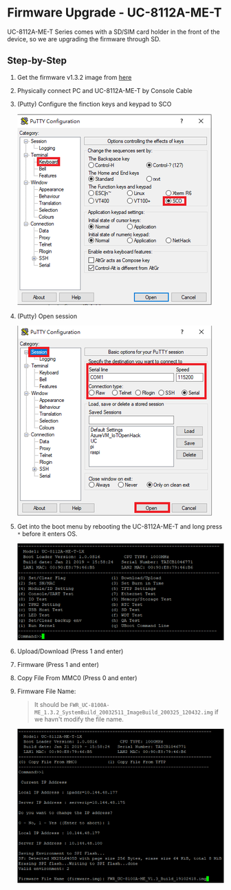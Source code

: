 # Firmware Upgrade - UC-8112A-ME-T

UC-8112A-ME-T Series comes with a SD/SIM card holder in the front of the device, so we are upgrading the firmware through SD.

## Step-by-Step
1. Get the firmware v1.3.2 image from [here](https://moxa-my.sharepoint.com/:u:/p/franksh_li/Ebf6WJiIEoRJj1iu_NDvM18BRBNPQ8EXcUxyCXWnAWDr_g?e=ZBvO4I)

2. Physically connect PC and UC-8112A-ME-T by Console Cable

3. (Putty) Configure the finction keys and keypad to SCO

    ![](./Image/upgrade_fw_1.png)

4. (Putty) Open session

    ![](./Image/upgrade_fw_2.png)

5. Get into the boot menu by rebooting the UC-8112A-ME-T and long press `*` before it enters OS.

    ![](./Image/upgrade_fw_3.png)

6. Upload/Download (Press 1 and enter)

7. Firmware (Press 1 and enter)

8. Copy File From MMC0 (Press 0 and enter)

9. Firmware File Name: <THE FILE NAME IN SD CARD WITH EXTENSION>
    > It should be `FWR_UC-8100A-ME_1.3.2_SystemBuild_20032511_ImageBuild_200325_120432.img` if we havn't modify the file name.

    ![](./Image/upgrade_fw_4.png)